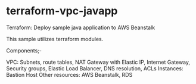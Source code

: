 # terraform-vpc-javapp

Terraform: Deploy sample java application to AWS Beanstalk

This sample utilizes terraform modules.

Components;-

VPC: Subnets, route tables, NAT Gateway with Elastic IP, Internet Gateway, Security groups, Elastic Load Balancer, DNS resolution, ACLs
Instances: Bastion Host
Other resources: AWS Beanstalk, RDS